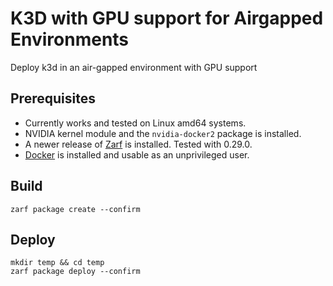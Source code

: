 # K3D with GPU support for Airgapped Environments
Deploy k3d in an air-gapped environment with GPU support

## Prerequisites

- Currently works and tested on Linux amd64 systems.
- NVIDIA kernel module and the `nvidia-docker2` package is installed.
- A newer release of [Zarf](https://github.com/defenseunicorns/zarf) is installed. Tested with 0.29.0.
- [Docker](https://docs.docker.com/engine/install/) is installed and usable as an unprivileged user.

## Build

```
zarf package create --confirm
```

## Deploy
```
mkdir temp && cd temp
zarf package deploy --confirm
```
